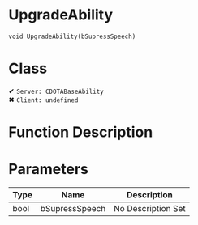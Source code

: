 # UpgradeAbility
```
void UpgradeAbility(bSupressSpeech)
```
# Class
✔ `Server: CDOTABaseAbility`  
✖ `Client: undefined`  

# Function Description

# Parameters
Type|Name|Description
--|--|--
bool|bSupressSpeech|No Description Set
